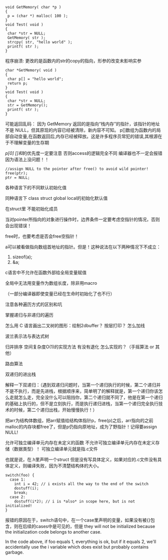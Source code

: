 

```
void GetMemory( char *p )
{
 p = (char *) malloc( 100 );
}
void Test( void )
{
 char *str = NULL;
 GetMemory( str );
 strcpy( str, "hello world" );
 printf( str );
}
```
程序崩溃: 更改的是函数内的str的copy的指向，形参的改变未影响实参

```
char *GetMemory( void )
{
 char p[] = "hello world";
 return p;
}
void Test( void )
{
 char *str = NULL;
 str = GetMemory();
 printf( str );
}
```
可能返回乱码： 因为 GetMemory 返回的是指向“栈内存”的指针，该指针的地址不是 NULL，但其原现的内容已经被清除，新内容不可知。
p[]数组为函数内的局部自动变量,在函数返回后,内存已经被释放。这是许多程序员常犯的错误,其根源在于不理解变量的生存期


*p[0] []和*的优先度一定要注意 否则access的逻辑完全不同 编译器也不一定会报错 因为语法上没问题！！

```
//assign NULL to the pointer after free() to avoid wild pointer!
free(ptr);
ptr = NULL;
```

各种语言下的不同默认初始化值

同种语言下 class struct global local的初始化默认值

在struct里 不能初始化成员

当对pointer所指向的对象进行操作时，边界条件一定要考虑空指针的情况，否则会出现错误！

free时，也要考虑是否会free空指针！

a可以被看做指向数组首地址的指针。但是！这种说法在以下两种情况下不成立：
1. sizeof(a);
2. &a;

c语言中不允许在函数外部给全局变量赋值

全局中无法用变量作为数组长度，除非用macro

（一部分编译器即使变量已经在生命时初始化了也不行）

注意各种遍历方式的区别和坑

掌握递归与非递归的遍历

怎么用 C 语言画出二叉树的图形：绘制2dbuffer？ 按层打印？ 怎么加线

波兰表示法与表达式树



归并排序 空间复杂度O(1)的实现方法 有没有退化 怎么实现的？（手摇算法 or 其他）

路由算法

双递归的进出栈

解释一下双递归：（遇到双递归问题时，当第一个递归执行的时候，第二个递归并不是不执行，而是先进栈，根据顺序来，简单明了的解释就是，第一个递归你该怎么走就怎么走，完全没什么可以阻挡你，第二个递归就不同了，他是在第一个递归的基础上执行的，但不是立刻执行，而是执行递归进栈，当第一个递归完全执行技术的时候，第二个递归出栈，开始慢慢执行！）


把arr为结构体数组，把arr赋值给结构体指针p，free(p)之后，arr指向的之前malloc的内存块都free了，但是p仍指向原地址，成为了野指针！记得要assign NULL!

允许可独立编译单元内存在未定义的函数 不允许可独立编译单元内存在未定义存储（数据类型）！ 可独立编译单元就是指.c文件

也就是说，在.h里声明一个struct 但是没有写具体定义，如果对应的.c文件没有具体定义，则编译失败，因为不清楚结构体的大小。


```
switch(foo) {
  case 1:
    int i = 42; // i exists all the way to the end of the switch
    dostuff(i);
    break;
  case 2:
    dostuff(i*2); // i is *also* in scope here, but is not initialized!
}
```
报错的原因在于，switch语句中，在一个case里声明的变量，如果没有被{}包含，则在后续的cases中是可见的，但是
they will not be initialized because the initialization code belongs to another case.

In the code above, if foo equals 1, everything is ok, but if it equals 2, we'll accidentally use the i variable which does exist but probably contains garbage.





